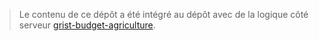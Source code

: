 > Le contenu de ce dépôt a été intégré au dépôt avec de la logique côté serveur [grist-budget-agriculture](https://github.com/betagouv/grist-budget-agriculture).
